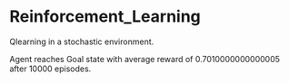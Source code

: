# Reinforcement_Learning
Qlearning in a stochastic environment.

Agent reaches Goal state with average reward of 0.7010000000000005 after 10000 episodes.
